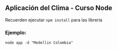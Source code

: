 ## Aplicación del Clima - Curso Node

Recuerden ejecutar ```npm install``` para las librería

### Ejemplo: 
```
node app -d "Medellin Colombia"
```
